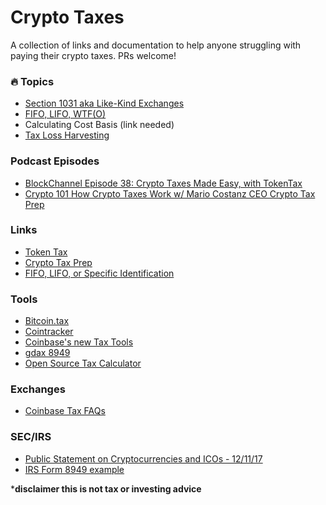 # Crypto Taxes
A collection of links and documentation to help anyone struggling with paying their crypto taxes. PRs welcome!
### 🔥 Topics
- [Section 1031 aka Like-Kind Exchanges](https://www.forbes.com/sites/tysoncross/2018/02/19/the-truth-about-cryptocurrency-and-like-kind-exchanges/#7426c46a6fd1)
- [FIFO, LIFO, WTF(O)](https://www.investopedia.com/university/definitive-bitcoin-tax-guide-dont-let-irs-snow-you/definitive-bitcoin-tax-guide-chapter-1-trading-gains-and-losses-c-lifo-fifo-offsetting-lots.asp)
- Calculating Cost Basis (link needed)
- [Tax Loss Harvesting](https://medium.com/cointracker/how-to-tax-loss-harvest-with-cointracker-545ca9b2cf40)
### Podcast Episodes
- [BlockChannel Episode 38: Crypto Taxes Made Easy, with TokenTax](https://itunes.apple.com/us/podcast/blockchannel/id1307284590?mt=2&i=1000404020510)
- [Crypto 101 How Crypto Taxes Work w/ Mario Costanz CEO Crypto Tax Prep](https://itunes.apple.com/us/podcast/how-crypto-taxes-work-w-mario-costanz-ceo-crypto-tax-prep/id1262351840?i=1000401219783&mt=2)

### Links
- [Token Tax](https://tokentax.us/)
- [Crypto Tax Prep](https://cryptotaxprep.com/)
- [FIFO, LIFO, or Specific Identification](https://bravenewcoin.com/news/capital-gains-on-cryptocurrency-fifo-lifo-or-specific-identification/)

### Tools
- [Bitcoin.tax](https://bitcoin.tax/)
- [Cointracker](https://www.cointracker.io/i/n4wzGggkKXSq)
- [Coinbase's new Tax Tools](https://blog.coinbase.com/new-tax-tools-on-coinbase-4d2598544d9e)
- [gdax 8949](https://gdax8949.com)
- [Open Source Tax Calculator](https://github.com/Thann/crypto-taxes)

### Exchanges
- [Coinbase Tax FAQs](https://support.coinbase.com/customer/en/portal/articles/1496488-taxes-faq)

### SEC/IRS
- [Public Statement on Cryptocurrencies and ICOs - 12/11/17](https://www.sec.gov/news/public-statement/statement-clayton-2017-12-11)
- [IRS Form 8949 example](https://s3-us-west-1.amazonaws.com/coin-tracker-public/static/files/sample_f8949.pdf?v=1)

***disclaimer this is not tax or investing advice**
